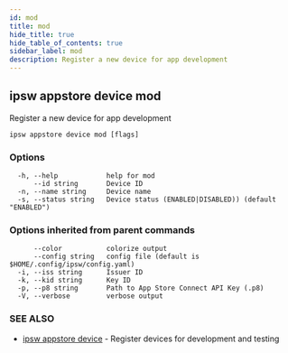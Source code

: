 ```yaml
---
id: mod
title: mod
hide_title: true
hide_table_of_contents: true
sidebar_label: mod
description: Register a new device for app development
---
```

## ipsw appstore device mod

Register a new device for app development

```
ipsw appstore device mod [flags]
```

### Options

```
  -h, --help            help for mod
      --id string       Device ID
  -n, --name string     Device name
  -s, --status string   Device status (ENABLED|DISABLED)) (default "ENABLED")
```

### Options inherited from parent commands

```
      --color           colorize output
      --config string   config file (default is $HOME/.config/ipsw/config.yaml)
  -i, --iss string      Issuer ID
  -k, --kid string      Key ID
  -p, --p8 string       Path to App Store Connect API Key (.p8)
  -V, --verbose         verbose output
```

### SEE ALSO

* [ipsw appstore device](/docs/cli/ipsw/appstore/device)	 - Register devices for development and testing

